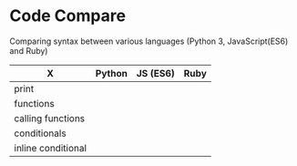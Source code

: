 # Code Compare
Comparing syntax between various languages (Python 3, JavaScript(ES6) and Ruby)



 X | Python | JS (ES6) | Ruby
|---|---|---|---|
| print |  | | |
| functions |  | | |
| calling functions |  | | |
| conditionals |  | | |
| inline conditional |  | | |
